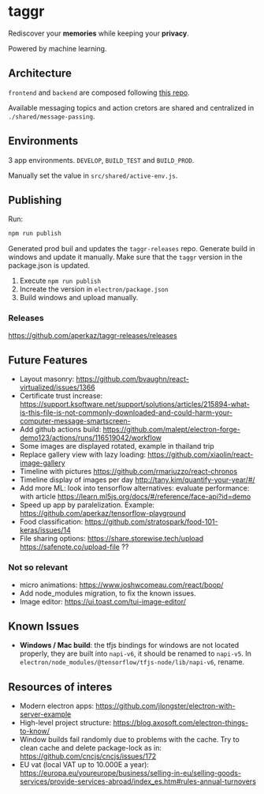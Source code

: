 # taggr

Rediscover your **memories** while keeping your **privacy**.

Powered by machine learning.

## Architecture

`frontend` and `backend` are composed following [this repo](https://github.com/jlongster/electron-with-server-example).

Available messaging topics and action cretors are shared and centralized in `./shared/message-passing`.

## Environments

3 app environments. `DEVELOP`, `BUILD_TEST` and `BUILD_PROD`.

Manually set the value in `src/shared/active-env.js`.

## Publishing

Run:

```javascript
npm run publish
```

Generated prod buil and updates the `taggr-releases` repo. Generate build in windows and update it manually. Make sure that the `taggr` version in the package.json is updated.

1. Execute `npm run publish`
2. Increate the version in `electron/package.json`
3. Build windows and upload manually.

### Releases

https://github.com/aperkaz/taggr-releases/releases

## Future Features

- Layout masonry: https://github.com/bvaughn/react-virtualized/issues/1366
- Certificate trust increase: https://support.ksoftware.net/support/solutions/articles/215894-what-is-this-file-is-not-commonly-downloaded-and-could-harm-your-computer-message-smartscreen-
- Add github actions build: https://github.com/malept/electron-forge-demo123/actions/runs/116519042/workflow
- Some images are displayed rotated, example in thailand trip
- Replace gallery view with lazy loading: https://github.com/xiaolin/react-image-gallery
- Timeline with pictures https://github.com/rmariuzzo/react-chronos
- Timeline display of images per day http://tany.kim/quantify-your-year/#/
- Add more ML: look into tensorflow alternatives: evaluate performance: with article https://learn.ml5js.org/docs/#/reference/face-api?id=demo
- Speed up app by paralelization. Example: https://github.com/aperkaz/tensorflow-playground
- Food classification: https://github.com/stratospark/food-101-keras/issues/14
- File sharing options:
  https://share.storewise.tech/upload
  https://safenote.co/upload-file ??

### Not so relevant

- micro animations: https://www.joshwcomeau.com/react/boop/
- Add node_modules migration, to fix the known issues.
- Image editor: https://ui.toast.com/tui-image-editor/

## Known Issues

- **Windows / Mac build**: the tfjs bindings for windows are not located properly, they are built into `napi-v6`, it should be renamed to `napi-v5`. In `electron/node_modules/@tensorflow/tfjs-node/lib/napi-v6`, rename.

## Resources of interes

- Modern electron apps: https://github.com/jlongster/electron-with-server-example
- High-level project structure: https://blog.axosoft.com/electron-things-to-know/
- Window builds fail randomly due to problems with the cache. Try to clean cache and delete package-lock as in: https://github.com/cncjs/cncjs/issues/172
- EU vat (local VAT up to 10.000E a year): https://europa.eu/youreurope/business/selling-in-eu/selling-goods-services/provide-services-abroad/index_es.htm#rules-annual-turnovers

